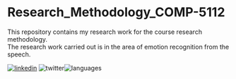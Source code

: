 # Research_Methodology_COMP-5112
This repository contains my research work for the course research methodology. <br>
The research work carried out is in the area of emotion recognition from the speech.

[![linkedin](https://www.kinesisinc.com/wp-content/uploads/2020/04/linkedin-101-hero@2x-901x475.png)](https://www.linkedin.com/in/devansh-mody-5013aaab)
![twitter](https://img.shields.io/twitter/follow/modydevansh?style=social)![languages](https://img.shields.io/github/languages/count/trevortomesh/research-methods-class)

